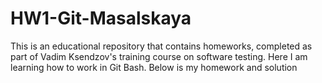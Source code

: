 # HW1-Git-Masalskaya
This is an educational repository that contains homeworks, completed as part of Vadim Ksendzov's training course on software testing. Here I am learning how to work in Git Bash. Below is my homework and solution
